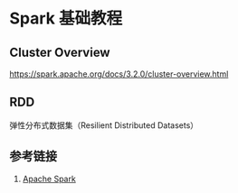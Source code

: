 # Spark 基础教程


## Cluster Overview

https://spark.apache.org/docs/3.2.0/cluster-overview.html

## RDD

弹性分布式数据集（Resilient Distributed Datasets）


## 参考链接
1. [Apache Spark](https://spark.apache.org/)